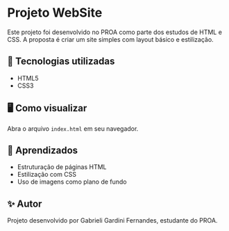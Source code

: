 # Projeto WebSite

Este projeto foi desenvolvido no PROA como parte dos estudos de HTML e CSS.
A proposta é criar um site simples com layout básico e estilização.

## 🚀 Tecnologias utilizadas
- HTML5
- CSS3

## 🖥️ Como visualizar
Abra o arquivo `index.html` em seu navegador.

## 📌 Aprendizados
- Estruturação de páginas HTML
- Estilização com CSS
- Uso de imagens como plano de fundo

## ✨ Autor
Projeto desenvolvido por Gabrieli Gardini Fernandes, estudante do PROA.
